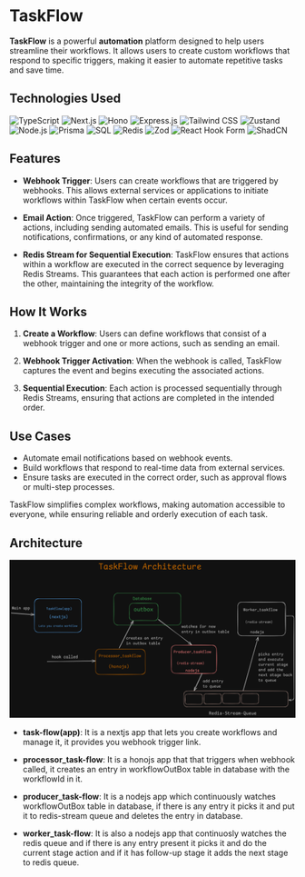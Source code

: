 # TaskFlow 

**TaskFlow** is a powerful **automation** platform designed to help users streamline their workflows. It allows users to create custom workflows that respond to specific triggers, making it easier to automate repetitive tasks and save time. 

## Technologies Used
![TypeScript](https://img.shields.io/badge/TypeScript-007ACC?style=for-the-badge&logo=typescript&logoColor=white)
![Next.js](https://img.shields.io/badge/Next.js-000000?style=for-the-badge&logo=next.js&logoColor=white)
![Hono](https://img.shields.io/badge/Hono.js-ff7f00?style=for-the-badge)
![Express.js](https://img.shields.io/badge/Express.js-000000?style=for-the-badge&logo=express&logoColor=white)
![Tailwind CSS](https://img.shields.io/badge/Tailwind_CSS-38B2AC?style=for-the-badge&logo=tailwind-css&logoColor=white)
![Zustand](https://img.shields.io/badge/Zustand-333333?style=for-the-badge&logo=zustand&logoColor=white)
![Node.js](https://img.shields.io/badge/Node.js-339933?style=for-the-badge&logo=node.js&logoColor=white)
![Prisma](https://img.shields.io/badge/Prisma-2D3748?style=for-the-badge&logo=prisma&logoColor=white)
![SQL](https://img.shields.io/badge/SQL-4479A1?style=for-the-badge&logo=postgresql&logoColor=white)
![Redis](https://img.shields.io/badge/Redis-DC382D?style=for-the-badge&logo=redis&logoColor=white)
![Zod](https://img.shields.io/badge/Zod-734F96?style=for-the-badge)
![React Hook Form](https://img.shields.io/badge/React_Hook_Form-EC5990?style=for-the-badge&logo=reacthookform&logoColor=white)
![ShadCN](https://img.shields.io/badge/ShadCN-3B82F6?style=for-the-badge)



## Features

- **Webhook Trigger**: Users can create workflows that are triggered by webhooks. This allows external services or applications to initiate workflows within TaskFlow when certain events occur.

- **Email Action**: Once triggered, TaskFlow can perform a variety of actions, including sending automated emails. This is useful for sending notifications, confirmations, or any kind of automated response.

- **Redis Stream for Sequential Execution**: TaskFlow ensures that actions within a workflow are executed in the correct sequence by leveraging Redis Streams. This guarantees that each action is performed one after the other, maintaining the integrity of the workflow.

## How It Works

1. **Create a Workflow**: Users can define workflows that consist of a webhook trigger and one or more actions, such as sending an email.
  
2. **Webhook Trigger Activation**: When the webhook is called, TaskFlow captures the event and begins executing the associated actions.

3. **Sequential Execution**: Each action is processed sequentially through Redis Streams, ensuring that actions are completed in the intended order.

## Use Cases

- Automate email notifications based on webhook events.
- Build workflows that respond to real-time data from external services.
- Ensure tasks are executed in the correct order, such as approval flows or multi-step processes.

TaskFlow simplifies complex workflows, making automation accessible to everyone, while ensuring reliable and orderly execution of each task.

## Architecture
![TaskFlow Architecture](./taskflow.png)

- **task-flow(app)**: It is a nextjs app that lets you create workflows and manage it, it provides you webhook trigger link.

- **processor_task-flow**: It is a honojs app that that triggers when webhook called, it creates an entry in workflowOutBox table in database with the workflowId in it.

- **producer_task-flow**: It is a nodejs app which continuously watches workflowOutBox table in database, if there is any entry it picks it and put it to redis-stream queue and deletes the entry in database.

- **worker_task-flow**: It is also a nodejs app that continuosly watches the redis queue and if there is any entry present it picks it and do the current stage action and if it has follow-up stage it adds the next stage to redis queue.